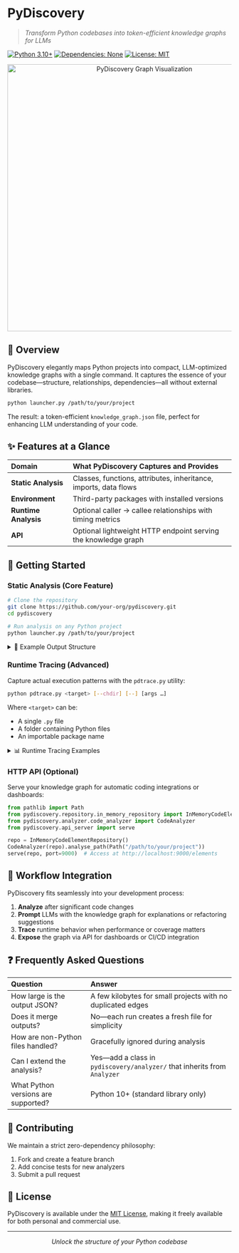 # PyDiscovery

> *Transform Python codebases into token-efficient knowledge graphs for LLMs*

[![Python 3.10+](https://img.shields.io/badge/python-3.10+-blue.svg)](https://www.python.org/downloads/)
[![Dependencies: None](https://img.shields.io/badge/dependencies-none-green.svg)](#features-at-a-glance)
[![License: MIT](https://img.shields.io/badge/License-MIT-green.svg)](LICENSE)

<div align="center">
  <img src="https://via.placeholder.com/800x400?text=PyDiscovery+Visualization" alt="PyDiscovery Graph Visualization" width="600px" />
</div>

## 📖 Overview

PyDiscovery elegantly maps Python projects into compact, LLM-optimized knowledge graphs with a single command. It captures the essence of your codebase—structure, relationships, dependencies—all without external libraries.

```bash
python launcher.py /path/to/your/project
```

The result: a token-efficient `knowledge_graph.json` file, perfect for enhancing LLM understanding of your code.

## ✨ Features at a Glance

| Domain | What PyDiscovery Captures and Provides |
|:-------|:--------------------------|
| **Static Analysis** | Classes, functions, attributes, inheritance, imports, data flows |
| **Environment** | Third-party packages with installed versions |
| **Runtime Analysis** | Optional caller → callee relationships with timing metrics |
| **API** | Optional lightweight HTTP endpoint serving the knowledge graph |

## 🚀 Getting Started

### Static Analysis (Core Feature)

```bash
# Clone the repository
git clone https://github.com/your-org/pydiscovery.git
cd pydiscovery

# Run analysis on any Python project
python launcher.py /path/to/your/project
```

<details>
<summary>📄 Example Output Structure</summary>

```json
{
  "root": "C:/projects/my_app",
  "files": ["app/core.py", "app/views.py"],
  "elements": [
    {
      "id": "13f0…",
      "type": "CLASS",
      "name": "UserService",
      "dependencies": ["AuthRepo", "typing.List"],
      "metadata": {"ctor_params": ["repo"]}
    }
  ],
  "data_flows": {"app/core.py": {"variables": {...}}},
  "external_dependencies": [
    {"package": "requests", "version": "2.31.0", "used_by": ["app/http.py"]}
  ],
  "analysis_id": "uuid-v4"
}
```

</details>

### Runtime Tracing (Advanced)

Capture actual execution patterns with the `pdtrace.py` utility:

```bash
python pdtrace.py <target> [--chdir] [--] [args …]
```

Where `<target>` can be:
- A single `.py` file
- A folder containing Python files
- An importable package name

<details>
<summary>📊 Runtime Tracing Examples</summary>

| Scenario | Command |
|:---------|:--------|
| **Single script** | `python pdtrace.py C:\proj\build.py` |
| **Tool directory** | `python pdtrace.py C:\tools --chdir` |
| **Installed package** | `python pdtrace.py my_package -- arg1 arg2` |

The output includes:
- A `runtime_calls.json` file in the PyDiscovery directory alongside the static knowledge graph
- A summary of calls captured and timing information

```
[pdtrace] saved 412 calls to …\runtime_calls.json in 2.3 s
[pdtrace] ✅ success – runtime call-graph captured.
[pdtrace] 📄 Trace file ready at pydiscovery\runtime_calls.json
```

</details>

### HTTP API (Optional)

Serve your knowledge graph for automatic coding integrations or dashboards:

```python
from pathlib import Path
from pydiscovery.repository.in_memory_repository import InMemoryCodeElementRepository
from pydiscovery.analyzer.code_analyzer import CodeAnalyzer
from pydiscovery.api_server import serve

repo = InMemoryCodeElementRepository()
CodeAnalyzer(repo).analyse_path(Path("/path/to/your/project"))
serve(repo, port=9000)  # Access at http://localhost:9000/elements
```

## 🔄 Workflow Integration

PyDiscovery fits seamlessly into your development process:

1. **Analyze** after significant code changes
2. **Prompt** LLMs with the knowledge graph for explanations or refactoring suggestions
3. **Trace** runtime behavior when performance or coverage matters
4. **Expose** the graph via API for dashboards or CI/CD integration

## ❓ Frequently Asked Questions

| Question | Answer |
|:---------|:-------|
| How large is the output JSON? | A few kilobytes for small projects with no duplicated edges |
| Does it merge outputs? | No—each run creates a fresh file for simplicity |
| How are non-Python files handled? | Gracefully ignored during analysis |
| Can I extend the analysis? | Yes—add a class in `pydiscovery/analyzer/` that inherits from `Analyzer` |
| What Python versions are supported? | Python 10+ (standard library only) |

## 🤝 Contributing

We maintain a strict zero-dependency philosophy:

1. Fork and create a feature branch
2. Add concise tests for new analyzers
3. Submit a pull request

## 📜 License

PyDiscovery is available under the [MIT License](LICENSE), making it freely available for both personal and commercial use.

---

<div align="center">
  <i>Unlock the structure of your Python codebase</i>
</div>